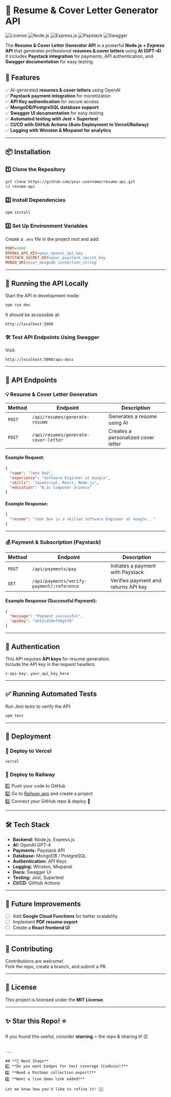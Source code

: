 # 🚀 Resume & Cover Letter Generator API

![License](https://img.shields.io/badge/license-MIT-green) ![Node.js](https://img.shields.io/badge/node.js-18.x-green) ![Express.js](https://img.shields.io/badge/express.js-4.x-blue) ![Paystack](https://img.shields.io/badge/Paystack-API-orange) ![Swagger](https://img.shields.io/badge/Swagger-UI-yellow)

The **Resume & Cover Letter Generator API** is a powerful **Node.js + Express API** that generates professional **resumes & cover letters** using **AI (GPT-4)**. It includes **Paystack integration** for payments, API authentication, and **Swagger documentation** for easy testing.

## 📌 **Features**
✅ AI-generated **resumes & cover letters** using OpenAI  
✅ **Paystack payment integration** for monetization  
✅ **API Key authentication** for secure access  
✅ **MongoDB/PostgreSQL database support**  
✅ **Swagger UI documentation** for easy testing  
✅ **Automated testing with Jest + Supertest**  
✅ **CI/CD with GitHub Actions (Auto Deployment to Vercel/Railway)**  
✅ **Logging with Winston & Mixpanel for analytics**

---

## 📦 **Installation**
### **1️⃣ Clone the Repository**
```bash
git clone https://github.com/your-username/resume-api.git
cd resume-api
```

### **2️⃣ Install Dependencies**
```bash
npm install
```

### **3️⃣ Set Up Environment Variables**
Create a `.env` file in the project root and add:
```ini
PORT=5000
OPENAI_API_KEY=your_openai_api_key
PAYSTACK_SECRET_KEY=your_paystack_secret_key
MONGO_URI=your_mongodb_connection_string
```

---

## 🚀 **Running the API Locally**
Start the API in development mode:
```bash
npm run dev
```
It should be accessible at:
```
http://localhost:5000
```

### **🛠 Test API Endpoints Using Swagger**
Visit:
```
http://localhost:5000/api-docs
```

---

## 📝 **API Endpoints**
### **💡 Resume & Cover Letter Generation**
| Method | Endpoint | Description |
|--------|----------|-------------|
| `POST` | `/api/resumes/generate-resume` | Generates a resume using AI |
| `POST` | `/api/resumes/generate-cover-letter` | Creates a personalized cover letter |

#### **Example Request:**
```json
{
  "name": "John Doe",
  "experience": "Software Engineer at Google",
  "skills": "JavaScript, React, Node.js",
  "education": "B.Sc Computer Science"
}
```

#### **Example Response:**
```json
{
  "resume": "John Doe is a skilled Software Engineer at Google..."
}
```

---

### **💰 Payment & Subscription (Paystack)**
| Method | Endpoint | Description |
|--------|----------|-------------|
| `POST` | `/api/payments/pay` | Initiates a payment with Paystack |
| `GET`  | `/api/payments/verify-payment/:reference` | Verifies payment and returns API key |

#### **Example Response (Successful Payment):**
```json
{
  "message": "Payment successful",
  "apiKey": "ab12cd34ef56gh78"
}
```

---

## 🔑 **Authentication**
This API requires **API keys** for resume generation.  
Include the API key in the request headers:
```http
x-api-key: your_api_key_here
```

---

## ✅ **Running Automated Tests**
Run Jest tests to verify the API:
```bash
npm test
```

---

## 🚀 **Deployment**
### **🔹 Deploy to Vercel**
```bash
vercel
```

### **🔹 Deploy to Railway**
1️⃣ Push your code to GitHub  
2️⃣ Go to [Railway.app](https://railway.app) and create a project  
3️⃣ Connect your GitHub repo & deploy 🎉  

---

## 🛠 **Tech Stack**
- **Backend:** Node.js, Express.js
- **AI:** OpenAI GPT-4
- **Payments:** Paystack API
- **Database:** MongoDB / PostgreSQL
- **Authentication:** API Keys
- **Logging:** Winston, Mixpanel
- **Docs:** Swagger UI
- **Testing:** Jest, Supertest
- **CI/CD:** GitHub Actions

---

## 🎯 **Future Improvements**
- [ ] Add **Google Cloud Functions** for better scalability  
- [ ] Implement **PDF resume export**  
- [ ] Create a **React frontend UI**  

---

## 🤝 **Contributing**
Contributions are welcome!  
Fork the repo, create a branch, and submit a PR.  

---

## 📄 **License**
This project is licensed under the **MIT License**.

---

## ✨ **Star this Repo! ⭐**
If you found this useful, consider **starring** ⭐ the repo & sharing it! 😊  
```

---

## **🚀 Next Steps**
1️⃣ **Do you want badges for test coverage (Codecov)?**  
2️⃣ **Need a Postman collection export?**  
3️⃣ **Want a live demo link added?**  

Let me know how you'd like to refine it! 🚀🔥